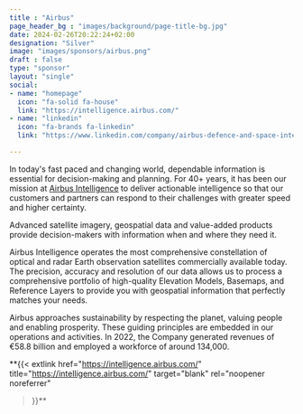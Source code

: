 ```yaml
---
title : "Airbus"
page_header_bg : "images/background/page-title-bg.jpg"
date: 2024-02-26T20:22:24+02:00
designation: "Silver"
image: "images/sponsors/airbus.png"
draft : false
type: "sponsor"
layout: "single"
social:
- name: "homepage"
  icon: "fa-solid fa-house"
  link: "https://intelligence.airbus.com/"
- name: "linkedin"
  icon: "fa-brands fa-linkedin"
  link: "https://www.linkedin.com/company/airbus-defence-and-space-intelligence/"

---
```

In today's fast paced and changing world, dependable information is essential
for decision-making and planning. For 40+ years, it has been our mission at
[Airbus Intelligence]((https://intelligence.airbus.com/)) to deliver actionable
intelligence so that our customers and partners can respond to their challenges
with greater speed and higher certainty.

Advanced satellite imagery, geospatial data and value-added products provide
decision-makers with information when and where they need it.

Airbus Intelligence operates the most comprehensive constellation of optical
and radar Earth observation satellites commercially available today. The
precision, accuracy and resolution of our data allows us to process a
comprehensive portfolio of high-quality Elevation Models, Basemaps, and
Reference Layers to provide you with geospatial information that perfectly
matches your needs.

Airbus approaches sustainability by respecting the planet, valuing people and
enabling prosperity. These guiding principles are embedded in our operations
and activities. In 2022, the Company generated revenues of €58.8 billion and
employed a workforce of around 134,000.

**{{<
    extlink href="https://intelligence.airbus.com/"
    title="https://intelligence.airbus.com/"
    target="blank" rel="noopener noreferrer"
>}}**
